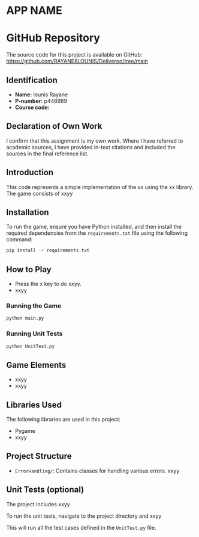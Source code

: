 # APP NAME

# GitHub Repository
The source code for this project is available on GitHub: https://github.com/RAYANE8LOUNIS/Deliveroo/tree/main 

## Identification
- **Name:** lounis Rayane
- **P-number:** p448989
- **Course code:** 

## Declaration of Own Work
I confirm that this assignment is my own work.
Where I have referred to academic sources, I have provided in-text citations and included the sources in the final reference list.

## Introduction
This code represents a simple implementation of the xx using the xx library. The game consists of xxyy

## Installation
To run the game, ensure you have Python installed, and then install the required dependencies from the `requirements.txt` file using the following command:
```bash
pip install -r requirements.txt
```

## How to Play
- Press the x key to do xxyy.
- xxyy

### Running the Game
```python
python main.py
```

### Running Unit Tests
```python
python UnitTest.py
```

## Game Elements
- xxyy 
- xxyy 

## Libraries Used
The following libraries are used in this project:
- Pygame
- xxyy

## Project Structure
- `ErrorHandling/`: Contains classes for handling various errors.
xxyy

## Unit Tests (optional)
The project includes xxyy

To run the unit tests, navigate to the project directory and xxyy

This will run all the test cases defined in the `UnitTest.py` file.
